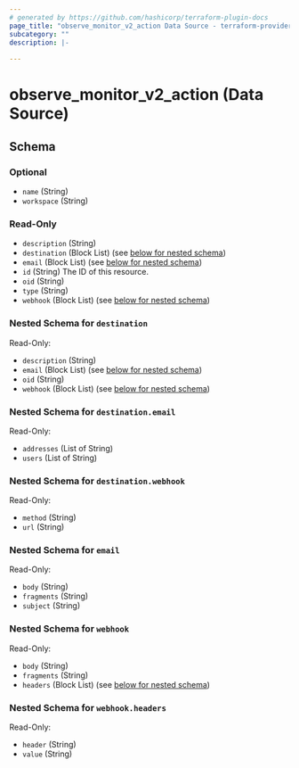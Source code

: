 ```yaml
---
# generated by https://github.com/hashicorp/terraform-plugin-docs
page_title: "observe_monitor_v2_action Data Source - terraform-provider-observe"
subcategory: ""
description: |-
  
---
```


# observe_monitor_v2_action (Data Source)





<!-- schema generated by tfplugindocs -->
## Schema

### Optional

- `name` (String)
- `workspace` (String)

### Read-Only

- `description` (String)
- `destination` (Block List) (see [below for nested schema](#nestedblock--destination))
- `email` (Block List) (see [below for nested schema](#nestedblock--email))
- `id` (String) The ID of this resource.
- `oid` (String)
- `type` (String)
- `webhook` (Block List) (see [below for nested schema](#nestedblock--webhook))

<a id="nestedblock--destination"></a>
### Nested Schema for `destination`

Read-Only:

- `description` (String)
- `email` (Block List) (see [below for nested schema](#nestedblock--destination--email))
- `oid` (String)
- `webhook` (Block List) (see [below for nested schema](#nestedblock--destination--webhook))

<a id="nestedblock--destination--email"></a>
### Nested Schema for `destination.email`

Read-Only:

- `addresses` (List of String)
- `users` (List of String)


<a id="nestedblock--destination--webhook"></a>
### Nested Schema for `destination.webhook`

Read-Only:

- `method` (String)
- `url` (String)



<a id="nestedblock--email"></a>
### Nested Schema for `email`

Read-Only:

- `body` (String)
- `fragments` (String)
- `subject` (String)


<a id="nestedblock--webhook"></a>
### Nested Schema for `webhook`

Read-Only:

- `body` (String)
- `fragments` (String)
- `headers` (Block List) (see [below for nested schema](#nestedblock--webhook--headers))

<a id="nestedblock--webhook--headers"></a>
### Nested Schema for `webhook.headers`

Read-Only:

- `header` (String)
- `value` (String)
